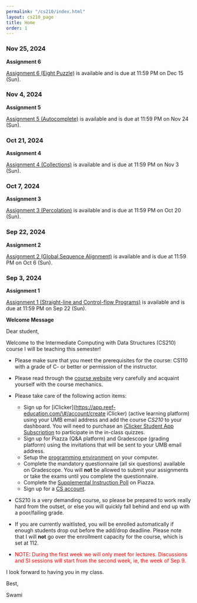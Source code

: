 ```yaml
---
permalink: "/cs210/index.html"
layout: cs210_page
title: Home
order: 1
---
```


### Nov 25, 2024 

**Assignment 6**

[Assignment 6 (Eight Puzzle)](assignments.html) is available and is due at 11:59 PM on Dec 15 (Sun). 

### Nov 4, 2024 

**Assignment 5**

[Assignment 5 (Autocomplete)](assignments.html) is available and is due at 11:59 PM on Nov 24 (Sun). 

### Oct 21, 2024

**Assignment 4**

[Assignment 4 (Collections)](assignments.html) is available and is due at 11:59 PM on Nov 3 (Sun). 

### Oct 7, 2024

**Assignment 3**

[Assignment 3 (Percolation)](assignments.html) is available and is due at 11:59 PM on Oct 20 (Sun). 

### Sep 22, 2024

**Assignment 2**

[Assignment 2 (Global Sequence Alignment)](assignments.html) is available and is due at 11:59 PM on Oct 6 (Sun). 

### Sep 3, 2024

**Assignment 1**

 [Assignment 1 (Straight-line and Control-flow Programs)](assignments.html) is available and is due at 11:59 PM on Sep 22 (Sun).
 
**Welcome Message**

Dear student,

Welcome to the Intermediate Computing with Data Structures (CS210) course I will be teaching this semester!

- Please make sure that you meet the prerequisites for the course: CS110 with a grade of C- or better or permission of the instructor.

- Please read through the [course website](/cs210/) very carefully and acquaint yourself with the course mechanics.

- Please take care of the following action items:
  - Sign up for [iClicker](https://app.reef-education.com/\#/account/create iClicker) (active learning platform) using your UMB email address and add the course *CS210* to your dashboard. You will need to purchase an [iClicker Student App Subscription](https://www.iclicker.com/pricing#student-pricing) to participate in the in-class quizzes.
  - Sign up for Piazza (Q&A platform) and Gradescope (grading platform) using the invitations that will be sent to your UMB email address.
  - Setup the [programming environment](programming_environment.html) on your computer.
  - Complete the mandatory questionnaire (all six questions) available on Gradescope. You will **not** be allowed to submit your assignments or take the exams until you complete the questionnaire. 
  - Complete the [Supplemental Instruction Poll](https://piazza.com/class/lz5ix36mfowrh/post/6) on Piazza.
  - Sign up for a [CS account](course_info.html#cs_account).

- CS210 is a very demanding course, so please be prepared to work really hard from the outset, or else you will quickly fall behind and end up with a poor/failing grade.

- If you are currently waitlisted, you will be enrolled automatically if enough students drop out before the add/drop deadline. Please note that I will **not** go over the enrollment capacity for the course, which is set at 112.

- <font color="red">NOTE: During the first week we will only meet for lectures. Discussions and SI sessions will start from the second week, ie, the week of Sep 9.</font>

I look forward to having you in my class.

Best,

Swami
